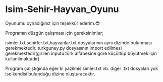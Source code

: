 # Isim-Sehir-Hayvan_Oyunu
Oyunumu oynadığınız için teşekkür ederim.😎

Programın düzgün çalışması için gereksinimler;

  isimler.txt,şehirler.txt,hayvanlar.txt dosyalarının aynı dizinde bulunması gerekmektedir.
  turkguney.py dosyasının import edilmesi gerekmektedir(girilen inputu türk alfabesine göre küçültüp büyütmek için kullanılmaktadır).

Program çalıştığında eğer ki yazilmisisimler.txt vb. diğer .txt dosyaları yok ise kendisi bulunduğu dizine oluşturacaktır.
